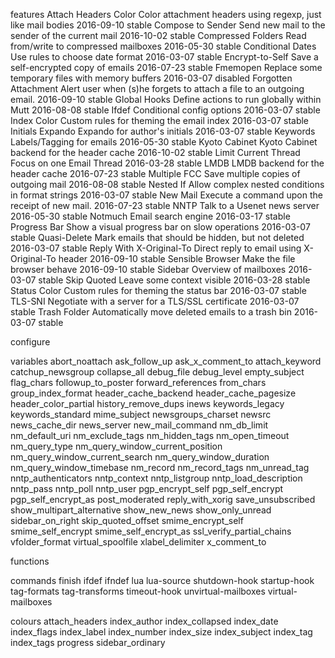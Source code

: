 
features
    Attach Headers Color     Color attachment headers using regexp, just like mail bodies         2016-09-10 stable
    Compose to Sender        Send new mail to the sender of the current mail                      2016-10-02 stable
    Compressed Folders       Read from/write to compressed mailboxes                              2016-05-30 stable
    Conditional Dates        Use rules to choose date format                                      2016-03-07 stable
    Encrypt-to-Self          Save a self-encrypted copy of emails                                 2016-07-23 stable
    Fmemopen                 Replace some temporary files with memory buffers                     2016-03-07 disabled
    Forgotten Attachment     Alert user when (s)he forgets to attach a file to an outgoing email. 2016-09-10 stable
    Global Hooks             Define actions to run globally within Mutt                           2016-08-08 stable
    Ifdef                    Conditional config options                                           2016-03-07 stable
    Index Color              Custom rules for theming the email index                             2016-03-07 stable
    Initials Expando         Expando for author's initials                                        2016-03-07 stable
    Keywords                 Labels/Tagging for emails                                            2016-05-30 stable
    Kyoto Cabinet            Kyoto Cabinet backend for the header cache                           2016-10-02 stable
    Limit Current Thread     Focus on one Email Thread                                            2016-03-28 stable
    LMDB                     LMDB backend for the header cache                                    2016-07-23 stable
    Multiple FCC             Save multiple copies of outgoing mail                                2016-08-08 stable
    Nested If                Allow complex nested conditions in format strings                    2016-03-07 stable
    New Mail                 Execute a command upon the receipt of new mail.                      2016-07-23 stable
    NNTP                     Talk to a Usenet news server                                         2016-05-30 stable
    Notmuch                  Email search engine                                                  2016-03-17 stable
    Progress Bar             Show a visual progress bar on slow operations                        2016-03-07 stable
    Quasi-Delete             Mark emails that should be hidden, but not deleted                   2016-03-07 stable
    Reply With X-Original-To Direct reply to email using X-Original-To header                     2016-09-10 stable
    Sensible Browser         Make the file browser behave                                         2016-09-10 stable
    Sidebar                  Overview of mailboxes                                                2016-03-07 stable
    Skip Quoted              Leave some context visible                                           2016-03-28 stable
    Status Color             Custom rules for theming the status bar                              2016-03-07 stable
    TLS-SNI                  Negotiate with a server for a TLS/SSL certificate                    2016-03-07 stable
    Trash Folder             Automatically move deleted emails to a trash bin                     2016-03-07 stable 

configure

variables
    abort_noattach
    ask_follow_up
    ask_x_comment_to
    attach_keyword
    catchup_newsgroup
    collapse_all
    debug_file
    debug_level
    empty_subject
    flag_chars
    followup_to_poster
    forward_references
    from_chars
    group_index_format
    header_cache_backend
    header_cache_pagesize
    header_color_partial
    history_remove_dups
    inews
    keywords_legacy
    keywords_standard
    mime_subject
    newsgroups_charset
    newsrc
    news_cache_dir
    news_server
    new_mail_command
    nm_db_limit
    nm_default_uri
    nm_exclude_tags
    nm_hidden_tags
    nm_open_timeout
    nm_query_type
    nm_query_window_current_position
    nm_query_window_current_search
    nm_query_window_duration
    nm_query_window_timebase
    nm_record
    nm_record_tags
    nm_unread_tag
    nntp_authenticators
    nntp_context
    nntp_listgroup
    nntp_load_description
    nntp_pass
    nntp_poll
    nntp_user
    pgp_encrypt_self
    pgp_self_encrypt
    pgp_self_encrypt_as
    post_moderated
    reply_with_xorig
    save_unsubscribed
    show_multipart_alternative
    show_new_news
    show_only_unread
    sidebar_on_right
    skip_quoted_offset
    smime_encrypt_self
    smime_self_encrypt
    smime_self_encrypt_as
    ssl_verify_partial_chains
    vfolder_format
    virtual_spoolfile
    xlabel_delimiter
    x_comment_to

functions

commands
    finish
    ifdef
    ifndef
    lua
    lua-source
    shutdown-hook
    startup-hook
    tag-formats
    tag-transforms
    timeout-hook
    unvirtual-mailboxes
    virtual-mailboxes

colours
    attach_headers
    index_author
    index_collapsed
    index_date
    index_flags
    index_label
    index_number
    index_size
    index_subject
    index_tag
    index_tags
    progress
    sidebar_ordinary
